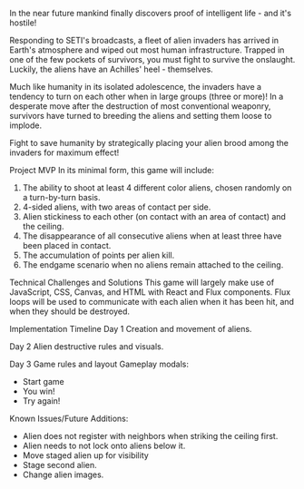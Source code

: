 In the near future mankind finally discovers proof of intelligent life - and
it's hostile!

Responding to SETI's broadcasts, a fleet of alien invaders has arrived in
Earth's atmosphere and wiped out most human infrastructure. Trapped in one of
the few pockets of survivors, you must fight to survive the onslaught. Luckily,
the aliens have an Achilles' heel - themselves.

Much like humanity in its isolated adolescence, the invaders have a tendency to
turn on each other when in large groups (three or more)! In a desperate move
after the destruction of most conventional weaponry, survivors have turned to
breeding the aliens and setting them loose to implode.

Fight to save humanity by strategically placing your alien brood among the
invaders for maximum effect!

Project MVP
In its minimal form, this game will include:
1.  The ability to shoot at least 4 different color aliens, chosen randomly on a
    turn-by-turn basis.
2.  4-sided aliens, with two areas of contact per side.
3.  Alien stickiness to each other (on contact with an area of contact) and the
    ceiling.
4.  The disappearance of all consecutive aliens when at least three have been
    placed in contact.
5.  The accumulation of points per alien kill.
6.  The endgame scenario when no aliens remain attached to the ceiling.

Technical Challenges and Solutions
This game will largely make use of JavaScript, CSS, Canvas, and HTML with React and
Flux components. Flux loops will be used to communicate with each alien when it
has been hit, and when they should be destroyed.

Implementation Timeline
Day 1
Creation and movement of aliens.

Day 2
Alien destructive rules and visuals.

Day 3
Game rules and layout
Gameplay modals:
* Start game
* You win!
* Try again!

Known Issues/Future Additions:
* Alien does not register with neighbors when striking the ceiling first.
* Alien needs to not lock onto aliens below it.
* Move staged alien up for visibility
* Stage second alien.
* Change alien images.
